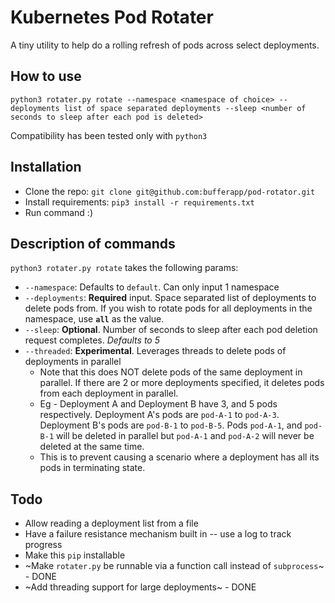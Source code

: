 # Kubernetes Pod Rotater

A tiny utility to help do a rolling refresh of pods across select deployments.

## How to use

`python3 rotater.py rotate --namespace <namespace of choice> --deployments list of space separated deployments --sleep <number of seconds to sleep after each pod is deleted>`

Compatibility has been tested only with `python3`

## Installation

* Clone the repo: `git clone git@github.com:bufferapp/pod-rotator.git`
* Install requirements: `pip3 install -r requirements.txt`
* Run command :) 

## Description of commands

`python3 rotater.py rotate` takes the following params:

* `--namespace`: Defaults to `default`. Can only input 1 namespace
* `--deployments`: **Required** input. Space separated list of deployments to delete pods from. If you wish to rotate pods for all deployments in the namespace, use **`all`** as the value.
* `--sleep`: **Optional**. Number of seconds to sleep after each pod deletion request completes. _Defaults to 5_
* `--threaded`: **Experimental**. Leverages threads to delete pods of deployments in parallel
  * Note that this does NOT delete pods of the same deployment in parallel. If there are 2 or more deployments specified, it deletes pods from each deployment in parallel.
  * Eg - Deployment A and Deployment B have 3, and 5 pods respectively. Deployment A's pods are `pod-A-1` to `pod-A-3`. Deployment B's pods are `pod-B-1` to `pod-B-5`. Pods `pod-A-1`, and `pod-B-1` will be deleted in parallel but `pod-A-1` and `pod-A-2` will never be deleted at the same time.
  * This is to prevent causing a scenario where a deployment has all its pods in terminating state.

## Todo

* Allow reading a deployment list from a file
* Have a failure resistance mechanism built in -- use a log to track progress 
* Make this `pip` installable
* ~Make `rotater.py` be runnable via a function call instead of `subprocess`~ - DONE
* ~Add threading support for large deployments~ - DONE